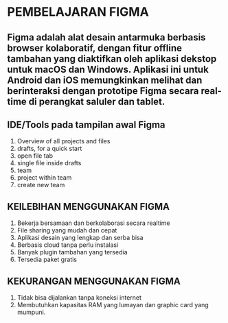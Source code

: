 # PEMBELAJARAN FIGMA

## Figma adalah alat desain antarmuka berbasis browser kolaboratif, dengan fitur offline tambahan yang diaktifkan oleh aplikasi dekstop untuk macOS dan Windows. Aplikasi ini untuk Android dan iOS memungkinkan melihat dan berinteraksi dengan prototipe Figma secara real-time di perangkat saluler dan tablet.

## IDE/Tools pada tampilan awal Figma

1. Overview of all projects and files
2. drafts, for a quick start
3. open file tab
4. single file inside drafts
5. team
6. project within team
7. create new team

## KElLEBIHAN MENGGUNAKAN FIGMA

1. Bekerja bersamaan dan berkolaborasi secara realtime
2. File sharing yang mudah dan cepat
3. Aplikasi desain yang lengkap dan serba bisa
4. Berbasis cloud tanpa perlu instalasi
5. Banyak plugin tambahan yang tersedia
6. Tersedia paket gratis

## KEKURANGAN MENGGUNAKAN FIGMA

1. Tidak bisa dijalankan tanpa koneksi internet
2. Membutuhkan kapasitas RAM yang lumayan dan graphic card yang mumpuni.